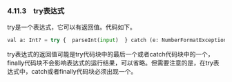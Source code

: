 ### 4.11.3　try表达式

try是一个表达式，它可以有返回值。代码如下。

```python
val a: Int? = try {  parseInt(input)  } catch (e: NumberFormatException) { null }
```

try表达式的返回值可能是try代码块中的最后一个或者catch代码块中的一个，finally代码块不会影响表达式的运行结果，可以省略。但需要注意的是，在try表达式中，catch或者finally代码块必须出现一个。

